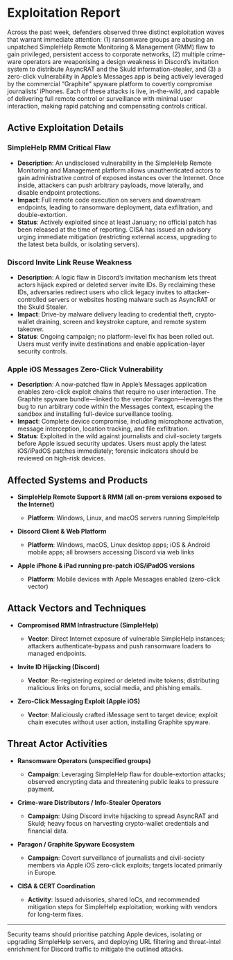 # Exploitation Report

Across the past week, defenders observed three distinct exploitation waves that warrant immediate attention: (1) ransomware groups are abusing an unpatched SimpleHelp Remote Monitoring & Management (RMM) flaw to gain privileged, persistent access to corporate networks, (2) multiple crime-ware operators are weaponising a design weakness in Discord’s invitation system to distribute AsyncRAT and the Skuld information-stealer, and (3) a zero-click vulnerability in Apple’s Messages app is being actively leveraged by the commercial “Graphite” spyware platform to covertly compromise journalists’ iPhones. Each of these attacks is live, in-the-wild, and capable of delivering full remote control or surveillance with minimal user interaction, making rapid patching and compensating controls critical.

## Active Exploitation Details

### SimpleHelp RMM Critical Flaw
- **Description**: An undisclosed vulnerability in the SimpleHelp Remote Monitoring and Management platform allows unauthenticated actors to gain administrative control of exposed instances over the Internet. Once inside, attackers can push arbitrary payloads, move laterally, and disable endpoint protections.  
- **Impact**: Full remote code execution on servers and downstream endpoints, leading to ransomware deployment, data exfiltration, and double-extortion.  
- **Status**: Actively exploited since at least January; no official patch has been released at the time of reporting. CISA has issued an advisory urging immediate mitigation (restricting external access, upgrading to the latest beta builds, or isolating servers).  

### Discord Invite Link Reuse Weakness
- **Description**: A logic flaw in Discord’s invitation mechanism lets threat actors hijack expired or deleted server invite IDs. By reclaiming these IDs, adversaries redirect users who click legacy invites to attacker-controlled servers or websites hosting malware such as AsyncRAT or the Skuld Stealer.  
- **Impact**: Drive-by malware delivery leading to credential theft, crypto-wallet draining, screen and keystroke capture, and remote system takeover.  
- **Status**: Ongoing campaign; no platform-level fix has been rolled out. Users must verify invite destinations and enable application-layer security controls.  

### Apple iOS Messages Zero-Click Vulnerability
- **Description**: A now-patched flaw in Apple’s Messages application enables zero-click exploit chains that require no user interaction. The Graphite spyware bundle—linked to the vendor Paragon—leverages the bug to run arbitrary code within the Messages context, escaping the sandbox and installing full-device surveillance tooling.  
- **Impact**: Complete device compromise, including microphone activation, message interception, location tracking, and file exfiltration.  
- **Status**: Exploited in the wild against journalists and civil-society targets before Apple issued security updates. Users must apply the latest iOS/iPadOS patches immediately; forensic indicators should be reviewed on high-risk devices.  

## Affected Systems and Products

- **SimpleHelp Remote Support & RMM (all on-prem versions exposed to the Internet)**  
  - **Platform**: Windows, Linux, and macOS servers running SimpleHelp

- **Discord Client & Web Platform**  
  - **Platform**: Windows, macOS, Linux desktop apps; iOS & Android mobile apps; all browsers accessing Discord via web links

- **Apple iPhone & iPad running pre-patch iOS/iPadOS versions**  
  - **Platform**: Mobile devices with Apple Messages enabled (zero-click vector)

## Attack Vectors and Techniques

- **Compromised RMM Infrastructure (SimpleHelp)**  
  - **Vector**: Direct Internet exposure of vulnerable SimpleHelp instances; attackers authenticate-bypass and push ransomware loaders to managed endpoints.

- **Invite ID Hijacking (Discord)**  
  - **Vector**: Re-registering expired or deleted invite tokens; distributing malicious links on forums, social media, and phishing emails.

- **Zero-Click Messaging Exploit (Apple iOS)**  
  - **Vector**: Maliciously crafted iMessage sent to target device; exploit chain executes without user action, installing Graphite spyware.

## Threat Actor Activities

- **Ransomware Operators (unspecified groups)**  
  - **Campaign**: Leveraging SimpleHelp flaw for double-extortion attacks; observed encrypting data and threatening public leaks to pressure payment.

- **Crime-ware Distributors / Info-Stealer Operators**  
  - **Campaign**: Using Discord invite hijacking to spread AsyncRAT and Skuld; heavy focus on harvesting crypto-wallet credentials and financial data.

- **Paragon / Graphite Spyware Ecosystem**  
  - **Campaign**: Covert surveillance of journalists and civil-society members via Apple iOS zero-click exploits; targets located primarily in Europe.

- **CISA & CERT Coordination**  
  - **Activity**: Issued advisories, shared IoCs, and recommended mitigation steps for SimpleHelp exploitation; working with vendors for long-term fixes.

---

Security teams should prioritise patching Apple devices, isolating or upgrading SimpleHelp servers, and deploying URL filtering and threat-intel enrichment for Discord traffic to mitigate the outlined attacks.